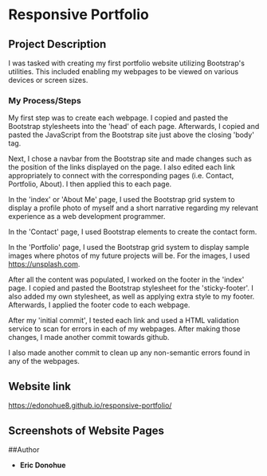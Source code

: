 # Responsive Portfolio

## Project Description

I was tasked with creating my first portfolio website utilizing Bootstrap's utilities.  This included enabling my webpages to be viewed on various devices or screen sizes.

### My Process/Steps

My first step was to create each webpage.  I copied and pasted the Bootstrap stylesheets into the 'head' of each page.  Afterwards, I copied and pasted the JavaScript from the Bootstrap site just above the closing 'body' tag.

Next, I chose a navbar from the Bootstrap site and made changes such as the position of the links displayed on the page.  I also edited each link appropriately to connect with the corresponding pages (i.e. Contact, Portfolio, About).  I then applied this to  each page.

In the 'index' or 'About Me' page, I used the Bootstrap grid system to display a profile photo of myself and a short narrative regarding my relevant experience as a web development programmer.

In the 'Contact' page, I used Bootstrap elements to create the contact form.

In the 'Portfolio' page, I used the Bootstrap grid system to display sample images where photos of my future projects will be.  For the images, I used https://unsplash.com.

After all the content was populated, I worked on the footer in the 'index' page.  I copied and pasted the Bootstrap stylesheet for the 'sticky-footer'.  I also added my own stylesheet, as well as applying extra style to my footer.  Afterwards, I applied the footer code to each webpage.

After my 'initial commit', I tested each link and used a HTML validation service to scan for errors in each of my webpages.  After making those changes, I made another commit towards github.

I also made another commit to clean up any non-semantic errors found in any of the webpages.

## Website link

https://edonohue8.github.io/responsive-portfolio/

## Screenshots of Website Pages

##Author

* **Eric Donohue**

